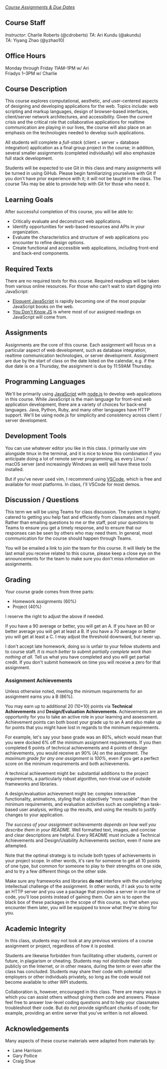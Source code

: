 *[Course Assignments & Due Dates](https://github.com/cs4241-20a/cs4241-20a.github.io/blob/main/cal.md)*

Course Staff
---
*Instructor*: Charlie Roberts (@cdroberts)
*TA*: Ari Kundu (@akundu)  
*TA*: Yiyang Zhao (@yzhao10)

Office Hours
---
Monday through Friday 11AM–1PM w/ Ari  
Friadys 1–3PM w/ Charlie

Course Description
---

This course explores computational, aesthetic, and user-centered aspects of designing and developing applications for the web. 
Topics include: web scripting and markup languages, design of browser-based interfaces, client/server network architectures, and accessibility. Given the current crisis and the critical role that collaborative applications for realtime communication are playing in our lives, the course will also place on an emphasis on the technologies needed to develop such applications. 

All students will complete a *full-stack* (client + server + database integration) application as a final group project in the course; in addition, several smaller assignments (completed individually) will also emphasize full stack development.

Students will be expected to use Git in this class and many assignments will be turned in using GiHub. Please begin familiarizing yourselves with 
Git if you don't have prior experience with it; it will not be taught in the class. The course TAs may be able to provide help with Git for those who need it.

Learning Goals
---

After successful completion of this course, you will be able to:

- Critically evaluate and deconstruct web applications.
- Identify opportunities for web-based resources and APIs in your organization.
- Evaluate the characteristics and structure of web applications you encounter to refine design options.
- Create functional and accessible web applications, including front-end and back-end components.

Required Texts
---
There are no required texts for this course. Required readings will be taken from various online resources. For those who can't wait to start digging into JavaScript:

- [Eloquent JavaScript](https://eloquentjavascript.net/) is rapidly becoming one of the most popular JavaScript books on the web.
- [You Don't Know JS](https://github.com/getify/You-Dont-Know-JS) is where most of our assigned readings on JavaScript will come from.

Assignments
---
Assignments are the core of this course. Each assignment will focus on a particular aspect of web development, such as database integration, realtime communication technologies, or server development. Assignment are due by the start of class on the date listed on the calendar, e.g. if the due date is on a Thursday, the assignment is due by 11:59AM Thursday.

Programming Languages
---

We'll be primarily using [JavaScript](https://developer.mozilla.org/en-US/docs/Web/JavaScript) with [node.js](http://nodejs.org/) to develop web applications in this course. While JavaScript is the main language for front-end web application development, there are a variety of choices for back-end languages. Java, Python, Ruby, and many other languages have HTTP support. 
We'll be using node.js for simplicity and consistency across client / server development.

Development Tools
---
You can use whatever editor you like in this class. I primarily use vim alongside tmux in the terminal, and it is nice to know this combination if you anticipate doing a lot of remote server programming, as every Linux / macOS server (and increasingly Windows as well) will have these tools installed.

But if you've never used vim, I recommend using [VSCode](https://code.visualstudio.com), which is free and available for most platforms. In class, I'll VSCode for most demos.

Discussion / Questions
---
This term we will be using Teams for class discussion. The system is highly catered to getting you help fast and efficiently from classmates and myself. Rather than emailing questions to me or the staff, post your questions to Teams to ensure you get a timely response, and to ensure that our responses can be seen by others who may need them. In general, most communication for the course should happen through Teams.

You will be emailed a link to join the team for this course. It will likely be the last email you receive related to this course, please keep a close eye on the announcements for the team to make sure you don't miss information on assignments.

Grading
---

Your course grade comes from three parts:

- Homework assignments (60%)
- Project (40%)

I reserve the right to adjust the above if needed. 

If you have a 90 average or better, you will get an A. 
If you have an 80 or better average you will get at least a B. 
If you have a 70 average or better you will get at least a C. 
I may adjust the threshold downward, but never up.

I don't accept late homework, doing so is unfair to your fellow students and to course staff. 
*It is much better to submit partially complete work than nothing at all.* Tell us what you have completed and you will get partial credit.
If you don't submit homework on time you will receive a zero for that assignment. 

### Assignment Achievements

Unless otherwise noted, meeting the minimum requirements for an assignment earns you a B (86%).

You may earn up to additional 20 (10+10) points via __Technical Achievements__ and __Design/Evaluation Achievements__.
Achievements are an opportunity for you to take an active role in your learning and assessment.  Achievement points can both boost your grade up to an A and also make up for points that you might have lost in regards to the minimum requirements.

For example, let's say your base grade was an 80%, which would mean that you were docked 6% off the minimum assignment requirements. If you then completed 6 points of technical achievements and 4 points of design achievements, you would receive an 90% (A) on the assignment. *The maximum grade for any one assignment is 100%*, even if you get a perfect score on the minimum requirements and both achievements.

A technical achievement might be: substantial additions to the project requirements, a particularly robust algorithm, non-trivial use of outside frameworks and libraries.

A design/evaluation achievement might be: complex interactive functionality, animations, styling that is objectively "more usable" than the minimum requirements, and evaluation activities such as completing a task-based user analysis, writing up the results, and using the results to justify changes to your application.

*The success of your assignment achievements depends on how well you describe them in your README.*
Well formatted text, images, and concise and clear descriptions are helpful.
Every README must include a Technical Achievements and Design/Usability Achievements section, even if none are attempted.

Note that the optimal strategy is to include both types of achievements in your project scope.
In other words, it's rare for someone to get all 10 points of one type, but common for someone to play to their strengths on one side, and to try a few different things on the other side.

Make sure any frameworks and libraries **do not** interfere with the underlying intellectual challenge of the assignment. In other words, if I ask you to write an HTTP server and you use a package that provides a server in one line of code, you'll lose points instead of gaining them.
Our aim is to open the black box of these packages in the scope of this course, so that when you encounter them later, you will be equipped to know what they're doing for you.

Academic Integrity
---
In this class, students may not look at any previous versions of a course assignment or project, regardless of how it is posted. 

Students are likewise forbidden from facilitating other students, current or future, in plagiarism or cheating. 
Students may not distribute their code publicly on the Internet, or in other means, during the term or even after the class has concluded. 
Students may share their code with potential employers or other individuals privately, so long as the code would not become available to other WPI students.

Collaboration is, however, encouraged in this class. There are many ways in which you can assist others without giving them code and answers. Please feel free to answer low-level coding questions and to help your classmates troubleshoot their code. But do not provide significant chunks of code; for example, providing an entire server that you've written is not allowed.

Acknowledgements
---

Many aspects of these course materials were adapted from materials by:
- Lane Harrison
- Gary Pollice
- Craig Shue
